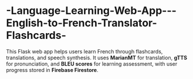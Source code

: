 # -Language-Learning-Web-App---English-to-French-Translator-Flashcards-
This Flask web app helps users learn French through flashcards, translations, and speech synthesis. It uses **MarianMT** for translation, **gTTS** for pronunciation, and **BLEU scores** for learning assessment, with user progress stored in **Firebase Firestore**.
